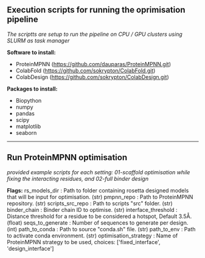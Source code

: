 ## Execution scripts for running the oprimisation pipeline 
*The scriptts are setup to run the pipeline on CPU / GPU clusters using SLURM as task manager*

**Software to install:** 
- ProteinMPNN (https://github.com/dauparas/ProteinMPNN.git)
- ColabFold   (https://github.com/sokrypton/ColabFold.git)
- ColabDesign (https://github.com/sokrypton/ColabDesign.git)

**Packages to install:**
- Biopython
- numpy
- pandas
- scipy
- matplotlib
- seaborn

------------------------------------------------------------------------------------------------------------------------------------------
## Run ProteinMPNN optimisation 
*provided example scripts for each setting: 01-scaffold optimisation while fixing the interacting residues, and 02-full binder design*

**Flags:**
rs_models_dir         : Path to folder containing rosetta designed models that will be input for optimisation. (str)
pmpnn_repo            : Path to ProteinMPNN repository. (str)
scripts_src_repo      : Path to scripts "src" folder.   (str)
binder_chain          : Binder chain ID to optimise.    (str)
interface_threshold   : Distance threshold for a residue to be considered a hotspot, Default 3.5Å. (float)
seqs_to_generate      : Number of sequences to generate per design. (int)
path_to_conda         : Path to source "conda.sh" file.     (str)
path_to_env           : Path to activate conda environment. (str)
optimisation_strategy : Name of ProteinMPNN strategy to be used, choices: ['fixed_interface', 'design_interface']
